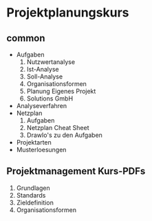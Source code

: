 # Projektplanungskurs

## common
- Aufgaben
    1. Nutzwertanalyse
    2. Ist-Analyse
    3. Soll-Analyse
    4. Organisationsformen
    5. Planung Eigenes Projekt
    6. Solutions GmbH
- Analyseverfahren
- Netzplan
    1. Aufgaben
    2. Netzplan Cheat Sheet
    3. DrawIo's zu den Aufgaben
- Projektarten
- Musterloesungen

## Projektmanagement Kurs-PDFs
1. Grundlagen
2. Standards
3. Zieldefinition
4. Organisationsformen